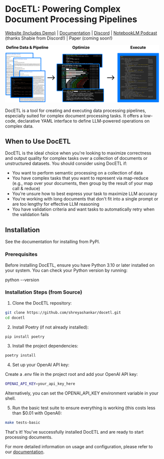 # DocETL: Powering Complex Document Processing Pipelines

[Website (Includes Demo)](https://docetl.com) | [Documentation](https://ucbepic.github.io/docetl) | [Discord](https://discord.gg/fHp7B2X3xx) | [NotebookLM Podcast](https://notebooklm.google.com/notebook/ef73248b-5a43-49cd-9976-432d20f9fa4f/audio?pli=1) (thanks Shabie from Discord!) | Paper (coming soon!)

![DocETL Figure](docs/assets/readmefig.png)

DocETL is a tool for creating and executing data processing pipelines, especially suited for complex document processing tasks. It offers a low-code, declarative YAML interface to define LLM-powered operations on complex data.

## When to Use DocETL

DocETL is the ideal choice when you're looking to maximize correctness and output quality for complex tasks over a collection of documents or unstructured datasets. You should consider using DocETL if:

- You want to perform semantic processing on a collection of data
- You have complex tasks that you want to represent via map-reduce (e.g., map over your documents, then group by the result of your map call & reduce)
- You're unsure how to best express your task to maximize LLM accuracy
- You're working with long documents that don't fit into a single prompt or are too lengthy for effective LLM reasoning
- You have validation criteria and want tasks to automatically retry when the validation fails

## Installation

See the documentation for installing from PyPI.

### Prerequisites

Before installing DocETL, ensure you have Python 3.10 or later installed on your system. You can check your Python version by running:

python --version

### Installation Steps (from Source)

1. Clone the DocETL repository:

```bash
git clone https://github.com/shreyashankar/docetl.git
cd docetl
```

2. Install Poetry (if not already installed):

```bash
pip install poetry
```

3. Install the project dependencies:

```bash
poetry install
```

4. Set up your OpenAI API key:

Create a .env file in the project root and add your OpenAI API key:

```bash
OPENAI_API_KEY=your_api_key_here
```

Alternatively, you can set the OPENAI_API_KEY environment variable in your shell.

5. Run the basic test suite to ensure everything is working (this costs less than $0.01 with OpenAI):

```bash
make tests-basic
```

That's it! You've successfully installed DocETL and are ready to start processing documents.

For more detailed information on usage and configuration, please refer to our [documentation](https://ucbepic.github.io/docetl).
